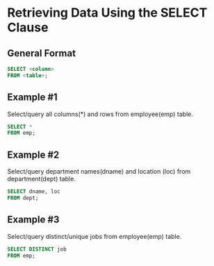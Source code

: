 # Retrieving Data Using the __SELECT__ Clause

## General Format
```sql
SELECT <column>
FROM <table>;
```

## Example #1
Select/query all columns(*) and rows from employee(emp) table.
```sql
SELECT *
FROM emp;
```

## Example #2
Select/query department names(dname) and location (loc) from department(dept) table.
```sql
SELECT dname, loc
FROM dept;
```

## Example #3
Select/query distinct/unique jobs from employee(emp) table.
```sql
SELECT DISTINCT job
FROM emp;
```